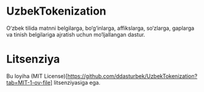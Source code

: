# UzbekTokenization
O‘zbek tilida matnni belgilarga, bo‘g‘inlarga, affikslarga, so‘zlarga, gaplarga va tinish belgilariga ajratish uchun mo‘ljallangan dastur.


# Litsenziya
Bu loyiha (MIT License)[https://github.com/ddasturbek/UzbekTokenization?tab=MIT-1-ov-file] litsenziyasiga ega.
